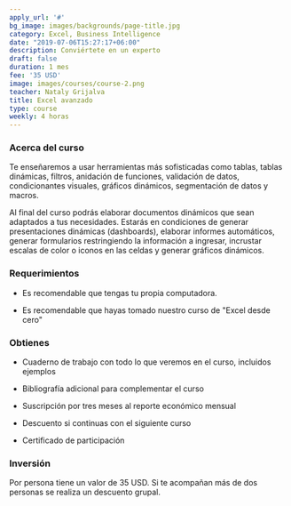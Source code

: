 ```yaml
---
apply_url: '#'
bg_image: images/backgrounds/page-title.jpg
category: Excel, Business Intelligence
date: "2019-07-06T15:27:17+06:00"
description: Conviértete en un experto
draft: false
duration: 1 mes
fee: '35 USD'
image: images/courses/course-2.png
teacher: Nataly Grijalva
title: Excel avanzado
type: course
weekly: 4 horas
---
```



### Acerca del curso

Te enseñaremos a usar herramientas más sofisticadas como tablas, tablas dinámicas, filtros, anidación de funciones, validación de datos, condicionantes visuales, gráficos dinámicos, segmentación de datos y macros.</p>

Al final del curso podrás elaborar documentos dinámicos que sean adaptados a tus necesidades. Estarás en condiciones de generar presentaciones dinámicas (dashboards), elaborar informes automáticos, generar formularios restringiendo la información a ingresar, incrustar escalas de color o iconos en las celdas y generar gráficos dinámicos.


### Requerimientos

* Es recomendable que tengas tu propia computadora.

* Es recomendable que hayas tomado nuestro curso de "Excel desde cero"

### Obtienes

* Cuaderno de trabajo con todo lo que veremos en el curso, incluidos ejemplos

* Bibliografía adicional para complementar el curso

* Suscripción por tres meses al reporte económico mensual

* Descuento si continuas con el siguiente curso

* Certificado de participación


### Inversión

Por persona tiene un valor de 35 USD. Si te acompañan más de dos personas se realiza un descuento grupal.